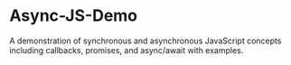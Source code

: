 # Async-JS-Demo
A demonstration of synchronous and asynchronous JavaScript concepts including callbacks, promises, and async/await with examples.
